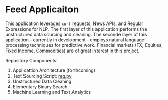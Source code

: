 # Feed Applicaiton

This application leverages ```curl``` requests, News APIs, and Regular Expressions for NLP. The first layer of this application performs the unstructured data sourcing and cleaning. The seconde layer of this application - currently in development - employs natural language processing techniques for predictive work. Financial markets (FX, Equities, Fixed Income, Commodities) are of great interest in this project.

Repository Components:

1. Applicattion Architecture (forthcoming) 
2. Text Sourcing Script: <a href="https://github.com/benlusamba/feed/blob/master/req.py" target="_blank">req.py</a>
3. Unstructured Data Cleaning
4. Elementary Binary Search
5. Machine Learning and Text Analytics

